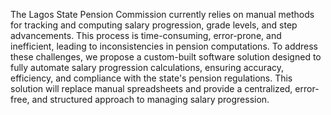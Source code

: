 The Lagos State Pension Commission currently relies on manual methods for tracking and computing salary progression, grade levels, and step advancements. This process is time-consuming, error-prone, and inefficient, leading to inconsistencies in pension computations.
To address these challenges, we propose a custom-built software solution designed to fully automate salary progression calculations, ensuring accuracy, efficiency, and compliance with the state's pension regulations. This solution will replace manual spreadsheets and provide a centralized, error-free, and structured approach to managing salary progression.
